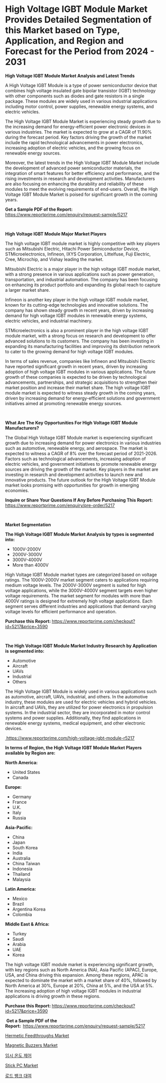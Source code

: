 <p><h1>High Voltage IGBT Module Market Provides Detailed Segmentation of this Market based on Type, Application, and Region and Forecast for the Period from 2024 - 2031</h1></p><p><strong>High Voltage IGBT Module Market Analysis and Latest Trends</strong></p>
<p><p>A High Voltage IGBT Module is a type of power semiconductor device that combines high voltage insulated gate bipolar transistor (IGBT) technology with other components such as diodes and gate resistors in a single package. These modules are widely used in various industrial applications including motor control, power supplies, renewable energy systems, and electric vehicles.</p><p>The High Voltage IGBT Module Market is experiencing steady growth due to the increasing demand for energy-efficient power electronic devices in various industries. The market is expected to grow at a CAGR of 11.90% during the forecast period. Key factors driving the growth of the market include the rapid technological advancements in power electronics, increasing adoption of electric vehicles, and the growing focus on renewable energy sources.</p><p>Moreover, the latest trends in the High Voltage IGBT Module Market include the development of advanced power semiconductor materials, the integration of smart features for better efficiency and performance, and the rising investments in research and development activities. Manufacturers are also focusing on enhancing the durability and reliability of these modules to meet the evolving requirements of end-users. Overall, the High Voltage IGBT Module Market is poised for significant growth in the coming years.</p></p>
<p><strong>Get a Sample PDF of the Report:&nbsp;</strong> <a href="https://www.reportprime.com/enquiry/request-sample/5217">https://www.reportprime.com/enquiry/request-sample/5217</a></p>
<p>&nbsp;</p>
<p><strong>High Voltage IGBT Module Major Market Players</strong></p>
<p><p>The high voltage IGBT module market is highly competitive with key players such as Mitsubishi Electric, Hitachi Power Semiconductor Device, STMicroelectronics, Infineon, IXYS Corporation, Littelfuse, Fuji Electric, Cree, Microchip, and Vishay leading the market.</p><p>Mitsubishi Electric is a major player in the high voltage IGBT module market, with a strong presence in various applications such as power generation, transportation, and industrial automation. The company has been focusing on enhancing its product portfolio and expanding its global reach to capture a larger market share.</p><p>Infineon is another key player in the high voltage IGBT module market, known for its cutting-edge technologies and innovative solutions. The company has shown steady growth in recent years, driven by increasing demand for high voltage IGBT modules in renewable energy systems, electric vehicles, and industrial machinery.</p><p>STMicroelectronics is also a prominent player in the high voltage IGBT module market, with a strong focus on research and development to offer advanced solutions to its customers. The company has been investing in expanding its manufacturing facilities and improving its distribution network to cater to the growing demand for high voltage IGBT modules.</p><p>In terms of sales revenue, companies like Infineon and Mitsubishi Electric have reported significant growth in recent years, driven by increasing adoption of high voltage IGBT modules in various applications. The future growth of these companies is expected to be driven by technological advancements, partnerships, and strategic acquisitions to strengthen their market position and increase their market share. The high voltage IGBT module market is expected to witness steady growth in the coming years, driven by increasing demand for energy-efficient solutions and government initiatives aimed at promoting renewable energy sources.</p></p>
<p>&nbsp;</p>
<p><strong>What Are The Key Opportunities For High Voltage IGBT Module Manufacturers?</strong></p>
<p><p>The Global High Voltage IGBT Module market is experiencing significant growth due to increasing demand for power electronics in various industries such as automotive, renewable energy, and aerospace. The market is expected to witness a CAGR of 8% over the forecast period of 2021-2026. Factors such as technological advancements, increasing adoption of electric vehicles, and government initiatives to promote renewable energy sources are driving the growth of the market. Key players in the market are investing in research and development activities to launch new and innovative products. The future outlook for the High Voltage IGBT Module market looks promising with opportunities for growth in emerging economies.</p></p>
<p><strong>Inquire or Share Your Questions If Any Before Purchasing This Report:</strong> <a href="https://www.reportprime.com/enquiry/pre-order/5217">https://www.reportprime.com/enquiry/pre-order/5217</a></p>
<p>&nbsp;</p>
<p><strong>Market Segmentation</strong></p>
<p><strong>The High Voltage IGBT Module Market Analysis by types is segmented into:</strong></p>
<p><ul><li>1000V-2000V</li><li>2000V-3000V</li><li>3000V-4000V</li><li>More than 4000V</li></ul></p>
<p><p>High Voltage IGBT Module market types are categorized based on voltage ratings. The 1000V-2000V market segment caters to applications requiring medium voltage levels. The 2000V-3000V segment is suited for high voltage applications, while the 3000V-4000V segment targets even higher voltage requirements. The market segment for modules with more than 4000V ratings is designed for extremely high voltage applications. Each segment serves different industries and applications that demand varying voltage levels for efficient performance and operation.</p></p>
<p><strong>Purchase this Report:&nbsp;</strong><a href="https://www.reportprime.com/checkout?id=5217&price=3590">https://www.reportprime.com/checkout?id=5217&price=3590</a></p>
<p>&nbsp;</p>
<p><strong>The High Voltage IGBT Module Market Industry Research by Application is segmented into:</strong></p>
<p><ul><li>Automotive</li><li>Aircraft</li><li>UAVs</li><li>Industrial</li><li>Others</li></ul></p>
<p><p>The High Voltage IGBT Module is widely used in various applications such as automotive, aircraft, UAVs, industrial, and others. In the automotive industry, these modules are used for electric vehicles and hybrid vehicles. In aircraft and UAVs, they are utilized for power electronics in propulsion systems. In the industrial sector, they are incorporated in motor control systems and power supplies. Additionally, they find applications in renewable energy systems, medical equipment, and other electronic devices.</p></p>
<p><a href="https://www.reportprime.com/high-voltage-igbt-module-r5217">&nbsp;https://www.reportprime.com/high-voltage-igbt-module-r5217</a></p>
<p><strong>In terms of Region, the High Voltage IGBT Module Market Players available by Region are:</strong></p>
<p>
    <p> <strong> North America: </strong>
        <ul>
            <li>United States</li>
            <li>Canada</li>
        </ul>
        </p> 
    <p> <strong> Europe: </strong>
        <ul>
            <li>Germany</li>
            <li>France</li>
            <li>U.K.</li>
            <li>Italy</li>
            <li>Russia</li>
        </ul>
        </p> 
    <p> <strong> Asia-Pacific: </strong>
        <ul>
            <li>China</li>
            <li>Japan</li>
            <li>South Korea</li>
            <li>India</li>
            <li>Australia</li>
            <li>China Taiwan</li>
            <li>Indonesia</li>
            <li>Thailand</li>
            <li>Malaysia</li>
        </ul>
        </p> 
    <p> <strong> Latin America: </strong>
        <ul>
            <li>Mexico</li>
            <li>Brazil</li>
            <li>Argentina Korea</li>
            <li>Colombia</li>
        </ul>
        </p> 
    <p> <strong> Middle East & Africa: </strong>
        <ul>
            <li>Turkey</li>
            <li>Saudi</li>
            <li>Arabia</li>
            <li>UAE</li>
            <li>Korea</li>
        </ul>
    </p>
    </p>
<p><p>The high voltage IGBT module market is experiencing significant growth, with key regions such as North America (NA), Asia Pacific (APAC), Europe, USA, and China driving this expansion. Among these regions, APAC is expected to dominate the market with a market share of 40%, followed by North America at 30%, Europe at 20%, China at 5%, and the USA at 5%. The increasing adoption of high voltage IGBT modules in industrial applications is driving growth in these regions.</p></p>
<p><strong>Purchase this Report: </strong><a href="https://www.reportprime.com/checkout?id=5217&price=3590">https://www.reportprime.com/checkout?id=5217&price=3590</a></p>
<p>&nbsp;<strong>Get a Sample PDF of the Report:&nbsp;&nbsp;</strong><a href="https://www.reportprime.com/enquiry/request-sample/5217">https://www.reportprime.com/enquiry/request-sample/5217</a></p>
<p><strong></strong></p>
<p><p><a href="https://github.com/Alonsoolds3wq1d81czn8rbol/Market-Research-Report-List-2/blob/main/hermetic-feedthroughs-market.md">Hermetic Feedthroughs Market</a></p><p><a href="https://github.com/KeeganBarrows2023/Market-Research-Report-List-1/blob/main/magnetic-buzzers-market.md">Magnetic Buzzers Market</a></p><p><a href="https://github.com/TitusBoyer1/Market-Research-Report-List-1/blob/main/980373770567.md">임시 온도 제어</a></p><p><a href="https://issuu.com/reportprime-2/docs/stick-pc-market-size-2030.pptx">Stick PC Market</a></p><p><a href="https://github.com/RickyMetzDVM/Market-Research-Report-List-1/blob/main/280556970568.md">로드 뱅크 대여</a></p></p>